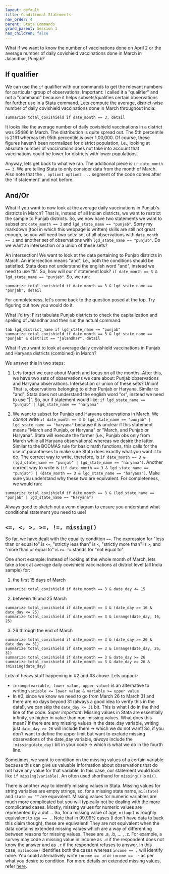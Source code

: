 ```yaml
---
layout: default
title: Conditional Statements
nav_order: 4
parent: Stata Commands
grand_parent: Session 1
has_children: false
---
```


What if we want to know the number of vaccinations done on April 2 or the average number of daily covishield vaccinations done in March in Jalandhar, Punjab? 

## If qualifier

We can use the ``if`` qualifier with our commands to get the relevant numbers for particular group of observations. Important: I called it a "qualifier" and not a "command" because it helps subsets/qualifies certain observations for further use in a Stata command. Lets compute the average, district-wise number of daily covishield vaccinations done in March throughout India:

```
summarize total_covishield if date_month == 3, detail
```

It looks like the average number of daily covishield vaccinations in a district was 35486 in March. The distribution is quite spread out. The 5th percentile is 2161 whereas teh 95th percentile is over 1,00,000. Of course, these figures haven't been normalized for district population, i.e., looking at absolute number of vaccinations does not take into account that vaccinations could be lower for districts with lower populations.

Anyway, lets get back to what we ran. The additional piece is ``if date_month == 3``. We are telling Stata to only consider data from the month of March. Also note that the ``, option1 option2 ...`` segment of the code comes after the 'if statement' and not before. 

## And/Or

What if you want to now look at the average daily vaccinations in Punjab's districts in March? That is, instead of all Indian districts, we want to restrict the sample to Punjab districts. So, we now have two statements we want to subset on: ``date_month == 3`` and ``lgd_state_name == "punjab"``.
Sorry my markdown (tool in which this webpage is written) skills are still not great enough, so you will need two sets: set of all observations with ``date_month == 3`` and another set of observations with ``lgd_state_name == "punjab"``. Do we want an intersection or a union of these sets? 

An intersection! We want to look at the data pertaining to Punjab districts in March. An intersection means "and", i.e., both the conditions should be satisfied. Stata does not understand the english word "and", instead we need to use "&". So, how will our if statement look? ``if date_month == 3 & lgd_state_name == "punjab"``. So, we run:

```
summarize total_covishield if date_month == 3 & lgd_state_name == "punjab", detail
```

For completeness, let's come back to the question posed at the top. Try figuring out how you would do it. 

What I'd try: First tabulate Punjab districts to check the capitalization and spelling of Jalandhar and then run the actual command.

```
tab lgd_district_name if lgd_state_name == "punjab"
summarize total_covishield if date_month == 3 & lgd_state_name == "punjab" & district == "jalandhar", detail
```

What if you want to look at average daily covishield vaccinations in Punjab and Haryana districts (combined) in March?

We answer this in two steps:

1. Lets forget we care about March and focus on all the months. After this, we have two sets of observations we care about: Punjab observations and Haryana observations. Intersection or union of these sets? Union! That is, observations belonging to either Punjab or Haryana. Similar to "and", Stata does not understand the english word "or", instead we need to use "&#124;". So, our if statement would like: ``if lgd_state_name == "punjab" | lgd_state_name == "haryana"`` 

2. We want to subset for Punjab and Haryana observations in March. We *cannot* write ``if date_month == 3 & lgd_state_name == "punjab" | lgd_state_name == "haryana"`` because it is unclear if this statement means "March and Punjab, or Haryana" or "March, and Punjab or Haryana". Stata will execute the former (i.e., Punjab obs only from March while all Haryana observations) whereas we desire the latter. Similar to the BODMAS rule for basic math functions, this calls for the use of parantheses to make sure Stata does exactly what you want it to do. The correct way to write, therefore, is ``if date_month == 3 & (lgd_state_name == "punjab" | lgd_state_name == "haryana")``. Another correct way to write is ``(if date_month == 3 & lgd_state_name == "punjab") | (date_month == 3 & lgd_state_name == "haryana")``. Make sure you understand why these two are equivalent. For completeness, we would run:

```
summarize total_covishield if date_month == 3 & (lgd_state_name == "punjab" | lgd_state_name == "Haryana")
```

Always good to sketch out a venn diagram to ensure you understand what conditional statement you need to use!

## ``<=, <, >, >=, !=, missing()``

So far, we have dealt with the equality condition ``==``. The expression for "less than or equal to" is ``<=``, "strictly less than" is ``<``, "strictly more than" is ``>``, and "more than or equal to" is ``>=``. ``!=`` stands for "not equal to".

One short example: Instead of looking at the whole month of March, lets take a look at average daily covishield vaccinations at district level (all India sample) for:

1. the first 15 days of March 

```
summarize total_covishield if date_month == 3 & date_day <= 15
```

2. between 16 and 25 March 

```
summarize total_covishield if date_month == 3 & (date_day >= 16 & date_day <= 25)
summarize total_covishield if date_month == 3 & inrange(date_day, 16, 25)
```

3. 26 through the end of March

```
summarize total_covishield if date_month == 3 & (date_day >= 26 & date_day <= 31)
summarize total_covishield if date_month == 3 & inrange(date_day, 26, 31)
summarize total_covishield if date_month == 3 & date_day >= 26
summarize total_covishield if date_month == 3 & date_day >= 26 & !missing(date_day)
```

Lots of heavy stuff happening in #2 and #3 above. Lets unpack:

- ``inrange(variable, lower value, upper value)`` is an alternative to writing ``variable <= lower value & variable >= upper value``
- In #3, since we know we need to go from March 26 to March 31 and there are no days beyond 31 (always a good idea to verify this in the data!), we can skip the ``date_day <= 31`` bit. This is what I do in the third line of the code. *Super important*: Missing values in Stata are essentially infinity, so higher in value than non-missing values. What does this mean? If there are any missing values in the date_day variable, writing just ``date_day >= 26`` will include them -> which we do not want! So, if you don't want to define the upper limit but want to exclude missing observations of the date_day variable, *always* include the ``!missing(date_day)`` bit in your code -> which is what we do in the fourth line.  

Sometimes, we want to condition on the missing values of a certain variable because this can give us valuable information about observations that do not have any value for that variable. In this case, our statement would look like ``if missing(variable)``. An often used shorthand for ``missing()`` is ``mi()``.

There is another way to identify missing values in Stata. Missing values for string variables are empty strings, so, for a missing state name, ``mi(state)`` and ``state == ""`` are equivalent. Missing values for numeric variables are much more complicated but you will typically not be dealing with the more complicated cases. Mostly, missing values for numeric values are represented by a dot ``.``. So, for a missing value of age, ``mi(age)`` is roughly equivalent to ``age == .``. Note that in 99.99% cases (I don't have data to back this claim though), these are equivalent! They are not equivalent when the data contains extended missing values which are a way of differenting between reasons for missing values. These are .a, .b, ... , .z. For example, a survey may code a missing value in income as ``.d`` if the respondent does not know the answer and as ``.r`` if the respondent refuses to answer. In this case, ``mi(income)`` identifies both the cases whereas ``income == .`` will identify none. You could alternatively write ``income == .d`` or ``income == .r`` as per what you desire to condition. For more details on extended missing values, refer [here](https://povertyaction.github.io/guides/cleaning/variablemanagement/missingvalues/#extended-missing-values-in-stata).

